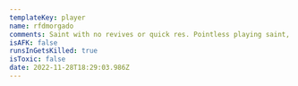 ```yaml
---
templateKey: player
name: rfdmorgado
comments: Saint with no revives or quick res. Pointless playing saint, runs in and dies
isAFK: false
runsInGetsKilled: true
isToxic: false
date: 2022-11-28T18:29:03.986Z
---
```

